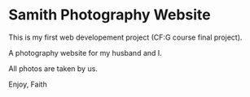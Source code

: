 # Samith Photography Website

This is my first web developement project (CF:G course final project). 

A photography website for my husband and I. 

All photos are taken by us.


Enjoy,
Faith
